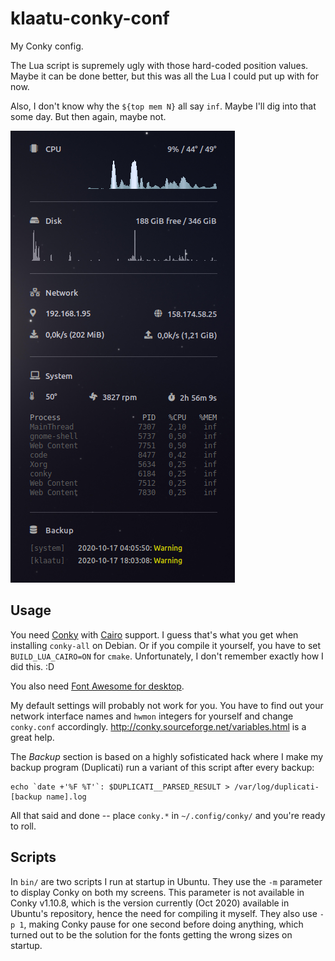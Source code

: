 # klaatu-conky-conf
My Conky config.

The Lua script is supremely ugly with those hard-coded position values. Maybe it can be done better, but this was all the Lua I could put up with for now.

Also, I don't know why the `${top mem N}` all say `inf`. Maybe I'll dig into that some day. But then again, maybe not.

![Conky screendump](/screenshot.png)

## Usage

You need [Conky](https://github.com/brndnmtthws/conky/) with [Cairo](https://cairographics.org/manual/) support. I guess that's what you get when installing `conky-all` on Debian. Or if you compile it yourself, you have to set `BUILD_LUA_CAIRO=ON` for `cmake`. Unfortunately, I don't remember exactly how I did this. :D

You also need [Font Awesome for desktop](https://fontawesome.com/how-to-use/on-the-desktop/setup/getting-started).

My default settings will probably not work for you. You have to find out your network interface names and `hwmon` integers for yourself and change `conky.conf` accordingly. http://conky.sourceforge.net/variables.html is a great help.

The _Backup_ section is based on a highly sofisticated hack where I make my backup program (Duplicati) run a variant of this script after every backup:

```shell
echo `date +'%F %T'`: $DUPLICATI__PARSED_RESULT > /var/log/duplicati-[backup name].log
```

All that said and done -- place `conky.*` in `~/.config/conky/` and you're ready to roll.

## Scripts

In `bin/` are two scripts I run at startup in Ubuntu. They use the `-m` parameter to display Conky on both my screens. This parameter is not available in Conky v1.10.8, which is the version currently (Oct 2020) available in Ubuntu's repository, hence the need for compiling it myself. They also use `-p 1`, making Conky pause for one second before doing anything, which turned out to be the solution for the fonts getting the wrong sizes on startup.
